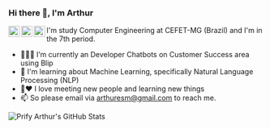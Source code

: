 ### Hi there 👋, I'm Arthur

<a href="https://www.linkedin.com/in/arthuresm/">
  <img align="left" alt="Meu linkedin" width="22px" src="https://cdn.jsdelivr.net/npm/simple-icons@v3/icons/linkedin.svg" />
</a>

<a href="https://www.kaggle.com/arthurestevao">
  <img align="left" alt="Kaggle" width="22px" src="https://cdn.jsdelivr.net/npm/simple-icons@3.1.0/icons/kaggle.svg" />
</a>

<a href="https://www.instagram.com/arthuresm/">
  <img align="left" alt="Mehdi's Instagram" width="22px" src="https://cdn.jsdelivr.net/npm/simple-icons@v3/icons/instagram.svg" />
</a>

I'm study Computer Engineering at CEFET-MG (Brazil) and I'm in the 7th period.

- 👨🏽‍💻 I’m currently an Developer Chatbots on Customer Success area using Blip
- 🌱 I'm learning about Machine Learning, specifically Natural Language Processing (NLP)
- 💬❤ I love meeting new people and learning new things
- 📫 So please email via arthuresm@gmail.com to reach me.

![Prify Arthur's GitHub Stats](https://github-readme-stats.vercel.app/api?username=Arthuresm&hide=["stars"]&show_icons=true)
